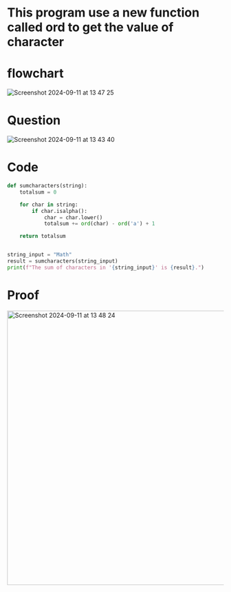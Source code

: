 # This program use a new function called ord to get the value of character


# flowchart
![Screenshot 2024-09-11 at 13 47 25](https://github.com/user-attachments/assets/f5eabab4-6ed9-487a-a399-75bab4dc4e14)


# Question
![Screenshot 2024-09-11 at 13 43 40](https://github.com/user-attachments/assets/31450ffb-aeda-496a-8584-e1ad32273d30)

 
# Code

```.py
def sumcharacters(string):
    totalsum = 0

    for char in string:
        if char.isalpha():
            char = char.lower()
            totalsum += ord(char) - ord('a') + 1

    return totalsum


string_input = "Math"
result = sumcharacters(string_input)
print(f"The sum of characters in '{string_input}' is {result}.")


```


# Proof

<img width="637" alt="Screenshot 2024-09-11 at 13 48 24" src="https://github.com/user-attachments/assets/775eacb4-8703-46c9-8edd-e3b875bc372b">





